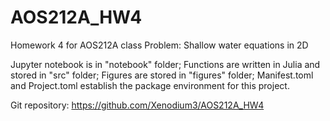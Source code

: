 # AOS212A_HW4
Homework 4 for AOS212A class
    Problem: Shallow water equations in 2D

Jupyter notebook is in "notebook" folder;
Functions are written in Julia and stored in "src" folder;
Figures are stored in "figures" folder;
Manifest.toml and Project.toml establish the package environment for this
project.

Git repository: https://github.com/Xenodium3/AOS212A_HW4
